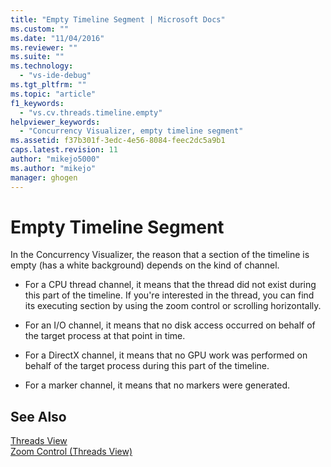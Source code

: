 ```yaml
---
title: "Empty Timeline Segment | Microsoft Docs"
ms.custom: ""
ms.date: "11/04/2016"
ms.reviewer: ""
ms.suite: ""
ms.technology: 
  - "vs-ide-debug"
ms.tgt_pltfrm: ""
ms.topic: "article"
f1_keywords: 
  - "vs.cv.threads.timeline.empty"
helpviewer_keywords: 
  - "Concurrency Visualizer, empty timeline segment"
ms.assetid: f37b301f-3edc-4e56-8084-feec2dc5a9b1
caps.latest.revision: 11
author: "mikejo5000"
ms.author: "mikejo"
manager: ghogen
---
```

# Empty Timeline Segment
In the Concurrency Visualizer, the reason that a section of the timeline is empty (has a white background) depends on the kind of channel.  
  
-   For a CPU thread channel, it means that the thread did not exist during this part of the timeline. If you're interested in the thread, you can find its executing section by using the zoom control or scrolling horizontally.  
  
-   For an I/O channel, it means that no disk access occurred on behalf of the target process at that point in time.  
  
-   For a DirectX channel, it means that no GPU work was performed on behalf of the target process during this part of the timeline.  
  
-   For a marker channel, it means that no markers were generated.  
  
## See Also  
 [Threads View](../profiling/threads-view-parallel-performance.md)   
 [Zoom Control (Threads View)](../profiling/zoom-control-threads-view.md)